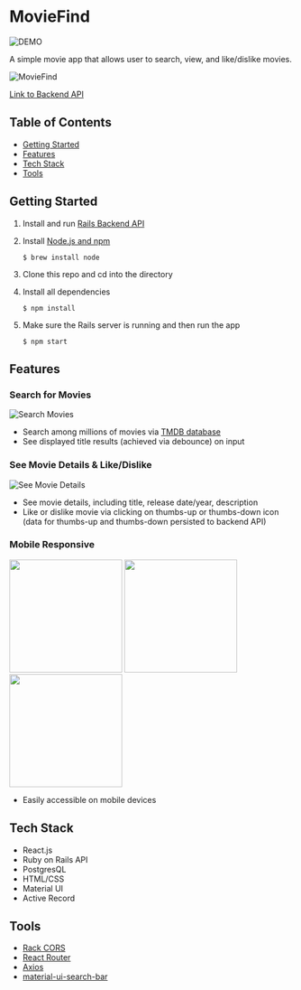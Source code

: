 # MovieFind

![DEMO](https://youtu.be/6yIvV6Rtz44)

A simple movie app that allows user to search, view, and like/dislike movies.

![MovieFind](https://i.ibb.co/kgW8njk/Screen-Shot-2020-11-15-at-3-33-36-PM.png)

[Link to Backend API](https://github.com/vuonga1103/movie-find-back-end)

## Table of Contents
* [Getting Started](#getting-started)
* [Features](#features)
* [Tech Stack](#tech-stack)
* [Tools](#tools)

<a name="getting-started"/>

## Getting Started
1. Install and run [Rails Backend API](https://github.com/vuonga1103/movie-find-back-end)
2. Install [Node.js and npm](https://www.npmjs.com/get-npm)

    ```$ brew install node```
    
3. Clone this repo and cd into the directory
4. Install all dependencies

    ```$ npm install```

5. Make sure the Rails server is running and then run the app

    ```$ npm start```
    
<a name="features"/>

## Features

### Search for Movies

![Search Movies](https://i.ibb.co/mbBFSJq/Screen-Shot-2020-11-15-at-7-41-32-PM.png)

* Search among millions of movies via [TMDB database](https://www.themoviedb.org/)
* See displayed title results (achieved via debounce) on input

### See Movie Details & Like/Dislike
![See Movie Details](https://i.ibb.co/zb31rtB/Screen-Shot-2020-11-15-at-7-42-25-PM.png)
* See movie details, including title, release date/year, description
* Like or dislike movie via clicking on thumbs-up or thumbs-down icon (data for thumbs-up and thumbs-down persisted to backend API)

### Mobile Responsive
<span><img src="https://i.ibb.co/NTFtfV8/Screen-Shot-2020-11-15-at-7-43-47-PM.png" width="200" /></span> <span><img src="https://i.ibb.co/NYcPZGj/Screen-Shot-2020-11-15-at-7-44-34-PM.png" width="200" />
</span> <span><img src="https://i.ibb.co/TkHp2Yx/Screen-Shot-2020-11-15-at-7-44-49-PM.png" width="200" />
</span>


* Easily accessible on mobile devices

<a name="tech-stack"/>

## Tech Stack
* React.js
* Ruby on Rails API
* PostgresQL
* HTML/CSS
* Material UI
* Active Record

<a name="tools"/>

## Tools
* [Rack CORS](https://github.com/cyu/rack-cors)
* [React Router](https://reacttraining.com/react-router/web/guides/quick-start)
* [Axios](https://github.com/axios/axios)
* [material-ui-search-bar](https://www.npmjs.com/package/material-ui-search-bar)
